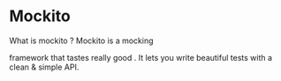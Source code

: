 # Mockito

What is  mockito ?
Mockito is a  mocking

 framework  that tastes really  good . It lets  you write beautiful tests  with a clean &  simple  API.




